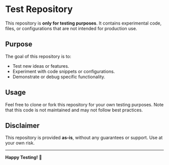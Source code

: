 # Test Repository

This repository is **only for testing purposes**. It contains experimental code, files, or configurations that are not intended for production use.

## Purpose
The goal of this repository is to:
- Test new ideas or features.
- Experiment with code snippets or configurations.
- Demonstrate or debug specific functionality.

## Usage
Feel free to clone or fork this repository for your own testing purposes. Note that this code is not maintained and may not follow best practices.

## Disclaimer
This repository is provided **as-is**, without any guarantees or support. Use at your own risk.

---

**Happy Testing!** 🚀